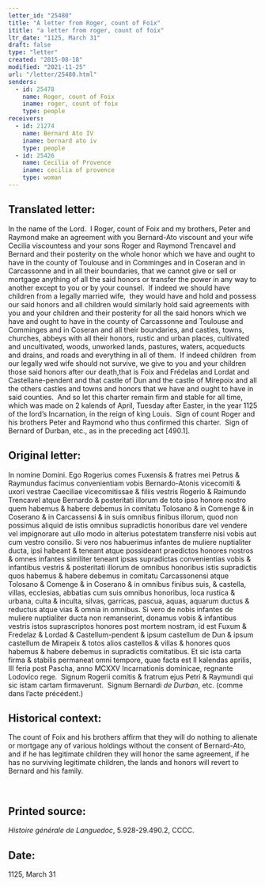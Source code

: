 ```yaml
---
letter_id: "25480"
title: "A letter from Roger, count of Foix"
ititle: "a letter from roger, count of foix"
ltr_date: "1125, March 31"
draft: false
type: "letter"
created: "2015-08-18"
modified: "2021-11-25"
url: "/letter/25480.html"
senders:
  - id: 25478
    name: Roger, count of Foix
    iname: roger, count of foix
    type: people
receivers:
  - id: 21274
    name: Bernard Ato IV
    iname: bernard ato iv
    type: people
  - id: 25426
    name: Cecilia of Provence
    iname: cecilia of provence
    type: woman
---
```

<h2> Translated letter:</h2><p>In the name of the Lord.&nbsp; I Roger, count of Foix and my brothers, Peter and Raymond make an agreement with you Bernard-Ato viscount and your wife Cecilia viscountess and your sons Roger and Raymond Trencavel and Bernard and their posterity on the whole honor which we have and ought to have in the county of Toulouse and in Comminges and in Coseran and in Carcassonne and in all their boundaries, that we cannot give or sell or mortgage anything of all the said honors or transfer the power in any way to another except to you or by your counsel.&nbsp; If indeed we should have children from a legally married wife, &nbsp;they would have and hold and possess our said honors and all children would similarly hold said agreements with you and your children and their posterity for all the said honors which we have and ought to have in the county of Carcassonne and Toulouse and Comminges and in Coseran and all their boundaries, and castles, towns, churches, abbeys with all their honors, rustic and urban places, cultivated and uncultivated, woods, unworked lands, pastures, waters, acqueducts and drains, and roads and everything in all of them.&nbsp; If indeed children&nbsp; from our legally wed wife should not survive, we give to you and your children those said honors after our death,that is Foix and Frédelas and Lordat and Castellane-pendent and that castle of Dun and the castle of Mirepoix and all the others castles and towns and honors that we have and ought to have in said counties.&nbsp; And so let this charter remain firm and stable for all time, which was made on 2 kalends of April, Tuesday after Easter, in the year 1125 of the lord’s Incarnation, in the reign of king Louis.&nbsp; Sign of count Roger and his brothers Peter and Raymond who thus confirmed this charter.&nbsp; Sign of Bernard of Durban, etc., as in the preceding act [490.1].</p><h2 class="mt-4"> Original letter:</h2><p>In nomine Domini. Ego Rogerius comes Fuxensis &amp; fratres mei Petrus &amp; Raymundus facimus convenientiam vobis Bernardo-Atonis vicecomiti &amp; uxori vestrae Caeciliae vicecomitissae &amp; filiis vestris Rogerio &amp; Raimundo Trencavel atque Bernardo &amp; posteritati illorum de toto ipso honore nostro quem habemus &amp; ha­bere debemus in comitatu Tolosano &amp; in Comenge &amp; in Coserano &amp; in Carcassensi &amp; in suis omnibus finibus illorum, quod non possimus aliquid de istis omni­bus supradictis honoribus dare vel vendere vel impignorare aut ullo modo in alterius potestatem transferre nisi vobis aut cum vestro consilio. Si vero nos habuerimus infantes de muliere nuptialiter ducta, ipsi habeant &amp; teneant atque possideant praedictos honores nostros &amp; omnes infantes similiter teneant ipsas supradictas convenientias vobis &amp; infantibus vestris &amp; posteritati illorum de omnibus honoribus istis supradictis quos habemus &amp; habere debemus in comitatu Carcassonensi atque Tolosano &amp; Comenge &amp; in Coserano &amp; in omnibus finibus suis, &amp; castella, villas, ecclesias, abbatias cum suis omnibus honoribus, loca rustica &amp; urbana, culta &amp; inculta, silvas, garricas, pascua, aquas, aquarum ductus &amp; reductus atque vias &amp; omnia in omnibus. Si vero de nobis infantes de muliere nuptialiter ducta non remanserint, donamus vobis &amp; infantibus vestris istos suprascriptos ho­nores post mortem nostram, id est Fuxum &amp; Fredelaz &amp; Lordad &amp; Castellum-pen­dent &amp; ipsum castellum de Dun &amp; ipsum castellum de Mirapeix &amp; totos alios castellos &amp; villas &amp; honores quos habemus &amp; habere debemus in supradictis comitatibus. Et sic ista carta firma &amp; stabilis permaneat omni tempore, quae facta est II kalendas aprilis, III feria post Pascha, anno MCXXV Incarnationis dominicae, regnante Lodovico rege.&nbsp; Signum Rogerii comitis &amp; fratrum ejus Petri &amp; Raymundi qui sic istam cartam firmaverunt.&nbsp; Signum Bernardi <i>de Durban</i>, etc. (comme dans l’acte précédent.)</p><h2 class="mt-4"> Historical context:</h2><p>The count of Foix and his brothers affirm that they will do nothing to alienate or mortgage any of various holdings without the consent of Bernard-Ato, and if he has legitimate children they will honor the same agreement, if he has no surviving legitimate children, the lands and honors will revert to Bernard and his family.</p><p>&nbsp;</p><h2 class="mt-4"> Printed source:</h2><p><i>Histoire générale de Languedoc</i>, 5.928-29.490.2, CCCC.&nbsp;</p><h2 class="mt-4"> Date:</h2>1125, March 31